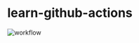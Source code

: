 # learn-github-actions

![workflow](https://github.com/qodio001/learn-github-actions/actions/workflows/build-and-test.yml/badge.svg)
